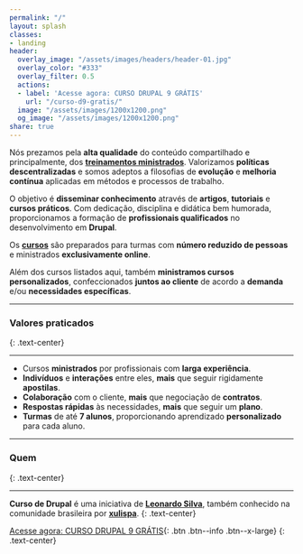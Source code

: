 ```yaml
---
permalink: "/"
layout: splash
classes:
- landing
header:
  overlay_image: "/assets/images/headers/header-01.jpg"
  overlay_color: "#333"
  overlay_filter: 0.5
  actions:
  - label: 'Acesse agora: CURSO DRUPAL 9 GRÁTIS'
    url: "/curso-d9-gratis/"
  image: "/assets/images/1200x1200.png"
  og_image: "/assets/images/1200x1200.png"
share: true
---
```


Nós prezamos pela **alta qualidade** do conteúdo compartilhado e principalmente, dos **[treinamentos ministrados](/cursos/)**. Valorizamos **políticas descentralizadas** e somos adeptos a filosofias de **evolução** e **melhoria contínua** aplicadas em métodos e processos de trabalho.

O objetivo é **disseminar conhecimento** através de **artigos**, **tutoriais** e **cursos práticos**. Com dedicação, disciplina e didática bem humorada, proporcionamos a formação de **profissionais qualificados** no desenvolvimento em **Drupal**.

Os **[cursos](/cursos/)** são preparados para turmas com **número reduzido de pessoas** e ministrados **exclusivamente online**.

Além dos cursos listados aqui, também **ministramos cursos personalizados**, confeccionados **juntos ao cliente** de acordo a **demanda** e/ou **necessidades específicas**.

------

### Valores praticados
{: .text-center}

------

- Cursos **ministrados** por profissionais com **larga experiência**.
- **Indivíduos** e **interações** entre eles, **mais** que seguir rigidamente **apostilas**.
- **Colaboração** com o cliente, **mais** que negociação de **contratos**.
- **Respostas rápidas** às necessidades, **mais** que seguir um **plano**.
- **Turmas** de até **7 alunos**, proporcionando aprendizado **personalizado** para cada aluno.

------

### Quem
{: .text-center}

------

**Curso de Drupal** é uma iniciativa de **[Leonardo Silva](https://www.linkedin.com/in/xulispa/)**, também conhecido na comunidade brasileira por **[xulispa](https://drupal.org/u/xulispa)**.
{: .text-center}

[Acesse agora: CURSO DRUPAL 9 GRÁTIS](/curso-d9-gratis/){: .btn .btn--info .btn--x-large}
{: .text-center}
